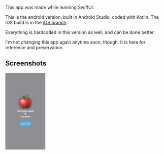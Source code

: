 This app was made while learning SwiftUI.

This is the android version, built in Android Studio, coded with Kotlin.
 The iOS build is in the [iOS branch](https://github.com/TalonSabre/RandomFruit/tree/iOS).

Everything is hardcoded in this version as well, and can be done better.

I'm not changing this app again anytime soon, though.
 It is here for reference and preservation.
 
Screenshots
--
 
<img src="/Screenshots/common.png" width="25%" height="25%">
